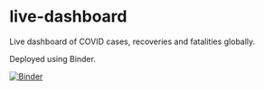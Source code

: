 # live-dashboard

Live dashboard of COVID cases, recoveries and fatalities globally. 

Deployed using Binder.

[![Binder](https://mybinder.org/badge_logo.svg)](https://mybinder.org/v2/gh/naskoap/live-dashboard/master?urlpath=voila%2Frender%2Fnotebooks%2Fdashboard.ipynb)
